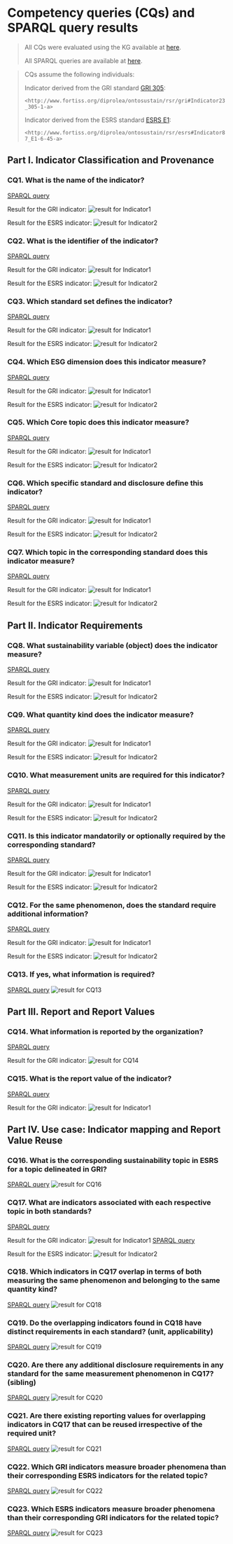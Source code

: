 # Competency queries (CQs) and SPARQL query results

> All CQs were evaluated using the KG available at [here](../RSO-examples/).
>
> All SPARQL queries are available at [here](sparql-query-files).
> 

> CQs assume the following individuals:
> 
> Indicator derived from the GRI standard [GRI 305](https://www.globalreporting.org/publications/documents/english/gri-305-emissions-2016/):
> 
> ```<http://www.fortiss.org/diprolea/ontosustain/rsr/gri#Indicator23_305-1-a>```
> 
> Indicator derived from the ESRS standard [ESRS E1](https://www.efrag.org/Assets/Download?assetUrl=%2Fsites%2Fwebpublishing%2FSiteAssets%2F08%2520Draft%2520ESRS%2520E1%2520Climate%2520Change%2520November%25202022.pdf):
> 
> ```<http://www.fortiss.org/diprolea/ontosustain/rsr/esrs#Indicator87_E1-6-45-a>```



## Part I. Indicator Classification and Provenance 

### CQ1. What is the name of the indicator?
[SPARQL query](sparql-query-files/cq1-1-sparql-query.rq)

Result for the GRI indicator:
![result for Indicator1](cq-result-screenshots/cq1-1-result.png)

Result for the ESRS indicator:
![result for Indicator2](cq-result-screenshots/cq1-2-result.png)

### CQ2. What is the identifier of the indicator?
[SPARQL query](sparql-query-files/cq2-1-sparql-query.rq)

Result for the GRI indicator:
![result for Indicator1](cq-result-screenshots/cq2-1-result.png)

Result for the ESRS indicator:
![result for Indicator2](cq-result-screenshots/cq2-2-result.png)

### CQ3. Which standard set defines the indicator?
[SPARQL query](sparql-query-files/cq3-1-sparql-query.rq)

Result for the GRI indicator:
![result for Indicator1](cq-result-screenshots/cq3-1-result.png)

Result for the ESRS indicator:
![result for Indicator2](cq-result-screenshots/cq3-2-result.png)

### CQ4. Which ESG dimension does this indicator measure?
[SPARQL query](sparql-query-files/cq4-1-sparql-query.rq)

Result for the GRI indicator:
![result for Indicator1](cq-result-screenshots/cq4-1-result.png)

Result for the ESRS indicator:
![result for Indicator2](cq-result-screenshots/cq4-2-result.png)

### CQ5. Which Core topic does this indicator measure?
[SPARQL query](sparql-query-files/cq5-1-sparql-query.rq)

Result for the GRI indicator:
![result for Indicator1](cq-result-screenshots/cq5-1-result.png)

Result for the ESRS indicator:
![result for Indicator2](cq-result-screenshots/cq5-2-result.png)

### CQ6. Which specific standard and disclosure define this indicator?
[SPARQL query](sparql-query-files/cq6-1-sparql-query.rq)

Result for the GRI indicator:
![result for Indicator1](cq-result-screenshots/cq6-1-result.png)

Result for the ESRS indicator:
![result for Indicator2](cq-result-screenshots/cq6-2-result.png)

### CQ7. Which topic in the corresponding standard does this indicator measure?
[SPARQL query](sparql-query-files/cq7-1-sparql-query.rq)

Result for the GRI indicator:
![result for Indicator1](cq-result-screenshots/cq7-1-result.png)

Result for the ESRS indicator:
![result for Indicator2](cq-result-screenshots/cq7-2-result.png)

## Part II. Indicator Requirements

### CQ8. What sustainability variable (object) does the indicator measure?
[SPARQL query](sparql-query-files/cq8-1-sparql-query.rq)

Result for the GRI indicator:
![result for Indicator1](cq-result-screenshots/cq8-1-result.png)

Result for the ESRS indicator:
![result for Indicator2](cq-result-screenshots/cq8-2-result.png)

### CQ9. What quantity kind does the indicator measure?
[SPARQL query](sparql-query-files/cq9-1-sparql-query.rq)

Result for the GRI indicator:
![result for Indicator1](cq-result-screenshots/cq9-1-result.png)

Result for the ESRS indicator:
![result for Indicator2](cq-result-screenshots/cq9-2-result.png)

### CQ10. What measurement units are required for this indicator?
[SPARQL query](sparql-query-files/cq10-1-sparql-query.rq)

Result for the GRI indicator:
![result for Indicator1](cq-result-screenshots/cq10-1-result.png)

Result for the ESRS indicator:
![result for Indicator2](cq-result-screenshots/cq10-2-result.png)

### CQ11. Is this indicator mandatorily or optionally required by the corresponding standard?
[SPARQL query](sparql-query-files/cq11-1-sparql-query.rq)

Result for the GRI indicator:
![result for Indicator1](cq-result-screenshots/cq11-1-result.png)

Result for the ESRS indicator:
![result for Indicator2](cq-result-screenshots/cq11-2-result.png)

### CQ12. For the same phenomenon, does the standard require additional information?
[SPARQL query](sparql-query-files/cq12-1-sparql-query.rq)

Result for the GRI indicator:
![result for Indicator1](cq-result-screenshots/cq12-1-result.png)

Result for the ESRS indicator:
![result for Indicator2](cq-result-screenshots/cq12-2-result.png)

### CQ13. If yes, what information is required?
[SPARQL query](sparql-query-files/cq13-sparql-query.rq)
![result for CQ13](cq-result-screenshots/cq13-result.png)

## Part III. Report and Report Values
### CQ14. What information is reported by the organization?
[SPARQL query](sparql-query-files/cq14-sparql-query.rq)

Result for the GRI indicator:
![result for CQ14](cq-result-screenshots/cq14-result.png)

### CQ15. What is the report value of the indicator?
[SPARQL query](sparql-query-files/cq15-1-sparql-query.rq)

Result for the GRI indicator:
![result for Indicator1](cq-result-screenshots/cq15-1-result.png)

## Part IV. Use case: Indicator mapping and Report Value Reuse
### CQ16. What is the corresponding sustainability topic in ESRS for a topic delineated in GRI?
[SPARQL query](sparql-query-files/cq16-sparql-query.rq)
![result for CQ16](cq-result-screenshots/cq16-result.png)

### CQ17. What are indicators associated with each respective topic in both standards?
[SPARQL query](sparql-query-files/cq17-sparql-query-1.rq)

Result for the GRI indicator:
![result for Indicator1](cq-result-screenshots/cq17-result-1.png)
[SPARQL query](sparql-query-files/cq17-sparql-query-2.rq)

Result for the ESRS indicator:
![result for Indicator2](cq-result-screenshots/cq17-result-2.png)

### CQ18. Which indicators in CQ17 overlap in terms of both measuring the same phenomenon and belonging to the same quantity kind?
[SPARQL query](sparql-query-files/cq18-sparql-query.rq)
![result for CQ18](cq-result-screenshots/cq18-result.png)

### CQ19. Do the overlapping indicators found in CQ18 have distinct requirements in each standard? (unit, applicability)
[SPARQL query](sparql-query-files/cq19-sparql-query.rq)
![result for CQ19](cq-result-screenshots/cq19-result.png)

### CQ20. Are there any additional disclosure requirements in any standard for the same measurement phenomenon in CQ17? (sibling)
[SPARQL query](sparql-query-files/cq20-sparql-query.rq)
![result for CQ20](cq-result-screenshots/cq20-result.png)

### CQ21. Are there existing reporting values for overlapping indicators in CQ17 that can be reused irrespective of the required unit?
[SPARQL query](sparql-query-files/cq21-sparql-query.rq)
![result for CQ21](cq-result-screenshots/cq21-result.png)

### CQ22. Which GRI indicators measure broader phenomena than their corresponding ESRS indicators for the related topic?
[SPARQL query](sparql-query-files/cq22-sparql-query.rq)
![result for CQ22](cq-result-screenshots/cq22-result.png)

### CQ23. Which ESRS indicators measure broader phenomena than their corresponding GRI indicators for the related topic?
[SPARQL query](sparql-query-files/cq23-sparql-query.rq)
![result for CQ23](cq-result-screenshots/cq23-result.png)


